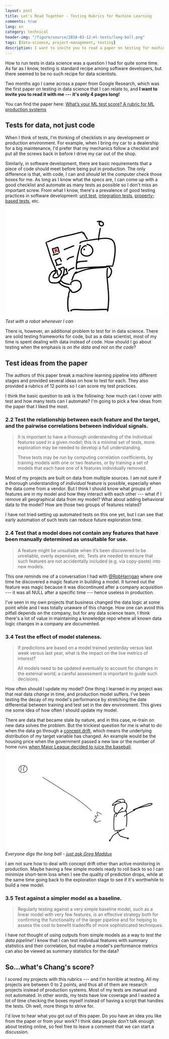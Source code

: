 ```yaml
---
layout: post
title: Let's Read Together - Testing Rubrics for Machine Learning
comments: true
lang: en
category: technical
header-img: "/figure/source/2018-03-12-ml-tests/long-ball.png"
tags: [data-science, project-management, testing]
description: I want to invite you to read a paper on testing for machine learning systems with me - only 4 pages long!
---
```


How to run tests in data science was a question I had for quite some time. As far as I know, testing is standard recipe among software developers, but there seemed to be no such recipe for data scientists.

Two months ago I came across a paper from Google Research, which was the first paper on testing in data science that I can relate to, and **I want to invite you to read it with me --- it's only 4 pages long!**

You can find the paper here: [What’s your ML test score? A rubric for ML production systems](https://research.google.com/pubs/pub45742.html)


## Tests for data, not just code

When I think of tests, I'm thinking of checklists in any development or production environment. For example, when I bring my car to a dealership for a big maintenance, I'd prefer that my mechanics follow a checklist and put all the screws back in before I drive my car out of the shop.


Similarly, in software development, there are basic requirements that a piece of code should meet before being put in production. The only difference is that, with code, I can and _should_ let the computer check those boxes for me. As long as I know what the specs are, I can come up with a good checklist and automate as many tests as possible so I don't miss an important screw. From what I know, there's a prevalence of good testing practices in software development: [unit test](https://en.wikipedia.org/wiki/Unit_testing), [integration tests](https://en.wikipedia.org/wiki/Integration_testing), [property-based tests](https://hypothesis.works/articles/what-is-property-based-testing/), etc.

![automated tesing with a robot](/figure/source/2018-03-12-ml-tests/testing.png)
*Test with a robot whenever I can*

There is, however, an additional problem to test for in data science. There are solid testing frameworks for code, but as a data scientist, most of my time is spent dealing with data instead of code. How should I go about testing when the emphasis is _on the data and not on the code_?


## Test ideas from the paper

The authors of this paper break a machine learning pipeline into different stages and provided several ideas on how to test for each. They also provided a rubrics of 12 points so I can score my test practices.

I think the basic question to ask is the following: how much can I cover with test and how many tests can I automate? I'm going to pick a few ideas from the paper that I liked the most.

### 2.2 Test the relationship between each feature and the target, and the pairwise correlations between individual signals.
> It is important to have a thorough understanding of the individual features used in a given model; this is a minimal set of tests, more exploration may be needed to develop a full understanding.
>
> These tests may be run by computing correlation coefficients, by training models with one or two features, or by training a set of models that each have one of k features individually removed.

Most of my projects are built on data from multiple sources. I am not sure if a thorough understanding of _individual_ feature is possible, especially when the data come from a vendor. But I think I should know what _groups_ of features are in my model and how they interact with each other --- what if I remove all geographical data from my model? What about adding behavioral data to the model? How are those two groups of features related?

I have not tried setting up automated tests on this one yet, but I can see that early automation of such tests can reduce future exploration time.

### 2.4 Test that a model does not contain any features that have been manually determined as unsuitable for use.
> A feature might be unsuitable when it’s been discovered to be unreliable, overly expensive, etc. Tests are needed to ensure that such features are not accidentally included (e.g. via copy-paste) into new models.

This one reminds me of a conversation I had with [@RobHarrigan](https://twitter.com/RobHarrigan89) where one time he discovered a magic feature in building a model. It turned out the feature was magic because it was discontinued after a company acquisition --- it was all NULL after a specific time --- hence useless in production.

I've seen in my own projects that business changed the data logic at some point while and I was totally unaware of this change. How one can avoid this pitfall depends on the company, but for any data science team, I think there's a lot of value in maintaining a knowledge repo where all known data logic changes in a company are documented.

### 3.4 Test the effect of model staleness.
> If predictions are based on a model trained yesterday versus last week versus last year, what is the impact on the live metrics of interest?
>
> All models need to be updated eventually to account for changes in the external world; a careful assessment is important to guide such decisions.

How often should I update my model? One thing I learned in my project was that real data _change_ in time, and production model suffers. I've been testing the decay of my model's performance by stretching the date differential between training and test set in the dev environment. This gives me some idea of how often I should update my model.

There are data that became stale by nature, and in this case, re-train on new data solves the problem. But the trickiest question for me is what to do when the data go through a [concept drift](https://en.wikipedia.org/wiki/Concept_drift), which means the underlying distribution of my target variable has changed. An example would be the housing price when the government passed a new law or the number of home runs [when Major League decided to juice the baseball](https://fivethirtyeight.com/features/juiced-baseballs/).

![everyone digs the juiced baseball](/figure/source/2018-03-12-ml-tests/long-ball.png)
*Everyone digs the long ball - [just ask Greg Maddux](https://www.youtube.com/watch?v=qLECMCargd8)*

I am not sure how to deal with concept drift other than active monitoring in production. Maybe having a few simple models ready to roll back to so I can minimize short-term loss when I see the quality of prediction drops, while at the same time going back to the exploration stage to see if it's worthwhile to build a new model.

### 3.5 Test against a simpler model as a baseline.
> Regularly testing against a very simple baseline model, such as a linear model with very few features, is an effective strategy both for confirming the functionality of the larger pipeline and for helping to assess the cost to benefit tradeoffs of more sophisticated techniques.

I have not thought of using outputs from simple models as a way to _test the data pipeline!_ I know that I can test individual features with summary statistics and their correlation, but maybe a model's performance metrics can also be viewed as summary statistics for the data?


## So...what's Chang's score?

I scored my projects with this rubrics --- and I'm horrible at testing. All my projects are between 0 to 2 points, and thus all of them are research projects instead of production systems. Most of my tests are manual and not automated. In other words, my tests have low coverage and I wasted a lot of time checking the boxes myself instead of having a script that handles the tests. Oh well, more things to strive for.

I'd love to hear what you got out of this paper. Do you have an idea you like from the paper or from your work? I think data people don't talk enough about testing online, so feel free to leave a comment that we can start a discussion.
